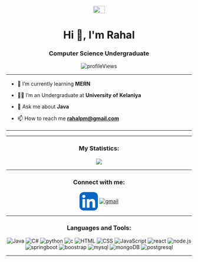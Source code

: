 <p align="center" ><img  src = "https://user-images.githubusercontent.com/74038190/229223263-cf2e4b07-2615-4f87-9c38-e37600f8381a.gif" width = 25% height="25%"></p>
<h1 align="center">Hi 👋, I'm Rahal</h1>
<h3 align="center">Computer Science Undergraduate</h3>
<p align="center"> <img src="https://komarev.com/ghpvc/?username=rhl728&label=Profile%20views&color=0e75b6&style=flat" alt="profileViews" /> </p>

<table align="center">
<tr border="none">
<td width="50%" align="left">
  
- 🌱 I’m currently learning **MERN**

- 🧑‍🎓 I’m an Undergraduate at **University of Kelaniya**

- 💬 Ask me about **Java**

- 📫 How to reach me **rahalpm@gmail.com**
  

</td>

</tr>
</table>

---

<h3 align="center">My Statistics:</h3>
<p align="center">


  <img  align="center"  src="https://github-readme-stats.anuraghazra1.vercel.app/api/top-langs/?username=rhl728&theme=dark&hide_border=false&no-bg=true&no-frame=true&langs_count=10"/>
  


---

<h3 align="center">Connect with me:</h3>
<p align="center">
<a href="www.linkedin.com/in/rahal-mahawaththe-39453a251" target="blank"><img align="center" src="https://github.com/tandpfun/skill-icons/blob/main/icons/LinkedIn.svg" alt="rahal" height="50" width="50" /></a>
<a href="rahalpm@gmail.com" target="blanks"><img align="center" src="https://upload.wikimedia.org/wikipedia/commons/7/7e/Gmail_icon_%282020%29.svg" alt="gmail" height="50" width="50"/> </a>
  
</p>

---

<h3 align="center">Languages and Tools:</h3>
<p align="center"> 

<img src="https://www.vectorlogo.zone/logos/java/java-icon.svg" alt="Java" width="50" height="50"/>
<img src="https://cdn.worldvectorlogo.com/logos/c--4.svg" alt="C#" width="50" height="50"/>
<img src="https://cdn.worldvectorlogo.com/logos/python-5.svg" alt="python" width="50" height="50"/>
<img src="https://cdn.worldvectorlogo.com/logos/c-1.svg" alt="c" width="50" height="50"/>

<img src="https://cdn.worldvectorlogo.com/logos/html-1.svg" alt="HTML" width="50" height="50"/>
<img src="https://cdn.worldvectorlogo.com/logos/css-3.svg" alt="CSS" width="50" height="50"/>
<img src="https://cdn.worldvectorlogo.com/logos/logo-javascript.svg" alt="JavaScript" width="50" height="50"/>
<img src="https://cdn.worldvectorlogo.com/logos/react-2.svg" alt="react" width="50" height="50"/>
<img src="https://www.vectorlogo.zone/logos/nodejs/nodejs-icon.svg" alt="node.js" width="50" height="50"/>

<img src="https://cdn.worldvectorlogo.com/logos/spring-3.svg" alt="springboot" width="50" height="50"/>
<img src="https://cdn.worldvectorlogo.com/logos/bootstrap-5-1.svg" alt="boostrap" width="50" height="50"/>


<img src="https://www.vectorlogo.zone/logos/mysql/mysql-icon.svg" alt="mysql" width="50" height="50"/>
<img src="https://www.vectorlogo.zone/logos/mongodb/mongodb-icon.svg" alt="mongoDB" width="50" height="50"/>
<img src="https://cdn.worldvectorlogo.com/logos/postgresql.svg" alt="postgresql" width="50" height="50"/>

</p>

---
